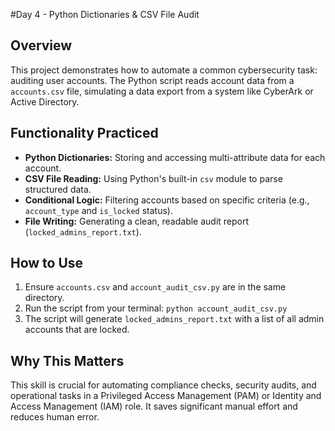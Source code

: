  #Day 4 - Python Dictionaries & CSV File Audit

## Overview
This project demonstrates how to automate a common cybersecurity task: auditing user accounts. The Python script reads account data from a `accounts.csv` file, simulating a data export from a system like CyberArk or Active Directory.

## Functionality Practiced
- **Python Dictionaries:** Storing and accessing multi-attribute data for each account.
- **CSV File Reading:** Using Python's built-in `csv` module to parse structured data.
- **Conditional Logic:** Filtering accounts based on specific criteria (e.g., `account_type` and `is_locked` status).
- **File Writing:** Generating a clean, readable audit report (`locked_admins_report.txt`).

## How to Use
1.  Ensure `accounts.csv` and `account_audit_csv.py` are in the same directory.
2.  Run the script from your terminal: `python account_audit_csv.py`
3.  The script will generate `locked_admins_report.txt` with a list of all admin accounts that are locked.

## Why This Matters
This skill is crucial for automating compliance checks, security audits, and operational tasks in a Privileged Access Management (PAM) or Identity and Access Management (IAM) role. It saves significant manual effort and reduces human error.
